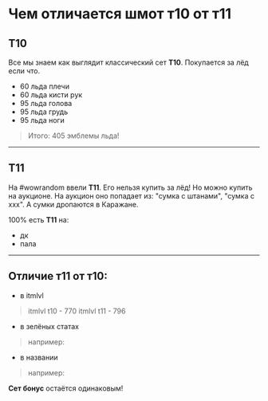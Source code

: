 # Чем отличается шмот т10 от т11

## T10
Все мы знаем как выглядит классический сет **Т10**. Покупается за лёд если что.
- 60 льда плечи
- 60 льда кисти рук
- 95 льда голова
- 95 льда грудь
- 95 льда ноги
> Итого: 405 эмблемы льда!

---

## T11
На #wowrandom ввели **Т11**. Его нельзя купить за лёд!
Но можно купить на аукционе.
На аукцион оно попадает из: "сумка с штанами", "сумка с ххх". А сумки дропаются в Каражане.

100% есть **Т11** на:
- дк
- пала

---

## Отличие т11 от т10:
- в itmlvl 
> itmlvl t10 - 770
> itmlvl t11 - 796

- в зелёных статах
> например: 
>

- в названии
> например:
> 

**Сет бонус** остаётся одинаковым!
